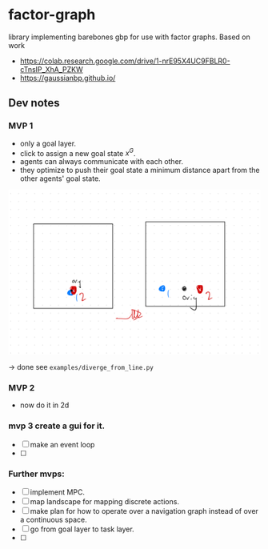 # factor-graph
library implementing barebones gbp for use with factor graphs. Based on work
- https://colab.research.google.com/drive/1-nrE95X4UC9FBLR0-cTnsIP_XhA_PZKW
- https://gaussianbp.github.io/


## Dev notes
### MVP 1
- only a goal layer.
- click to assign a new goal state $x^G$.
- agents can always communicate with each other.
- they optimize to push their goal state a minimum distance apart from the other agents' goal state.

![Alt text](doc/mvp1.png)

-> done see `examples/diverge_from_line.py`

### MVP 2
- now do it in 2d

### mvp 3 create a gui for it.
- [ ] make an event loop
- [ ]

### Further mvps:
- [ ] implement MPC.
- [ ] map landscape for mapping discrete actions.
- [ ] make plan for how to operate over a navigation graph instead of over a continuous space.
- [ ] go from goal layer to task layer.
- [ ]
